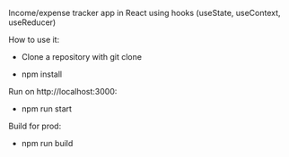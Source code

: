 
Income/expense tracker app in React using hooks (useState, useContext, useReducer) 



How to use it:

- Clone a repository with git clone <url>

- npm install

Run on http://localhost:3000:
- npm run start

Build for prod:
- npm run build


